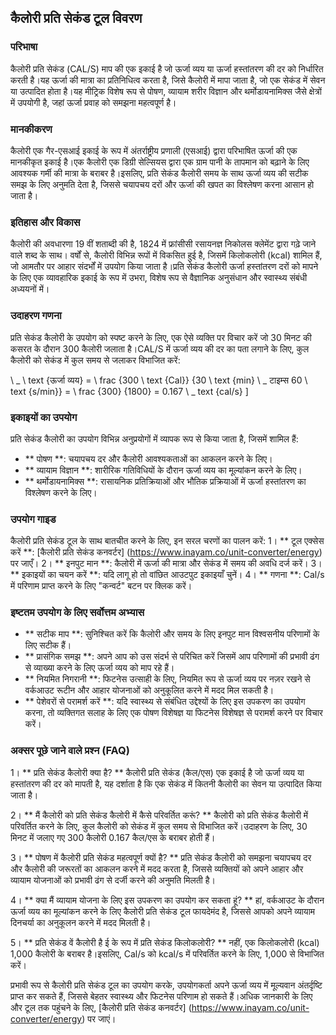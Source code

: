 ## कैलोरी प्रति सेकंड टूल विवरण

### परिभाषा
कैलोरी प्रति सेकंड (CAL/S) माप की एक इकाई है जो ऊर्जा व्यय या ऊर्जा हस्तांतरण की दर को निर्धारित करती है।यह ऊर्जा की मात्रा का प्रतिनिधित्व करता है, जिसे कैलोरी में मापा जाता है, जो एक सेकंड में सेवन या उत्पादित होता है।यह मीट्रिक विशेष रूप से पोषण, व्यायाम शरीर विज्ञान और थर्मोडायनामिक्स जैसे क्षेत्रों में उपयोगी है, जहां ऊर्जा प्रवाह को समझना महत्वपूर्ण है।

### मानकीकरण
कैलोरी एक गैर-एसआई इकाई के रूप में अंतर्राष्ट्रीय प्रणाली (एसआई) द्वारा परिभाषित ऊर्जा की एक मानकीकृत इकाई है।एक कैलोरी एक डिग्री सेल्सियस द्वारा एक ग्राम पानी के तापमान को बढ़ाने के लिए आवश्यक गर्मी की मात्रा के बराबर है।इसलिए, प्रति सेकंड कैलोरी समय के साथ ऊर्जा व्यय की सटीक समझ के लिए अनुमति देता है, जिससे चयापचय दरों और ऊर्जा की खपत का विश्लेषण करना आसान हो जाता है।

### इतिहास और विकास
कैलोरी की अवधारणा 19 वीं शताब्दी की है, 1824 में फ्रांसीसी रसायनज्ञ निकोलस क्लेमेंट द्वारा गढ़े जाने वाले शब्द के साथ। वर्षों से, कैलोरी विभिन्न रूपों में विकसित हुई है, जिसमें किलोकलोरी (kcal) शामिल हैं, जो आमतौर पर आहार संदर्भों में उपयोग किया जाता है।प्रति सेकंड कैलोरी ऊर्जा हस्तांतरण दरों को मापने के लिए एक व्यावहारिक इकाई के रूप में उभरा, विशेष रूप से वैज्ञानिक अनुसंधान और स्वास्थ्य संबंधी अध्ययनों में।

### उदाहरण गणना
प्रति सेकंड कैलोरी के उपयोग को स्पष्ट करने के लिए, एक ऐसे व्यक्ति पर विचार करें जो 30 मिनट की कसरत के दौरान 300 कैलोरी जलाता है।CAL/S में ऊर्जा व्यय की दर का पता लगाने के लिए, कुल कैलोरी को सेकंड में कुल समय से जलाकर विभाजित करें:

\ _
\ text {ऊर्जा व्यय} = \ frac {300 \ text {Cal}} {30 \ text {min} \ _ टाइम्स 60 \ text {s/min}} = \ frac {300} {1800} = 0.167 \ _ text {cal/s}
\]

### इकाइयों का उपयोग
प्रति सेकंड कैलोरी का उपयोग विभिन्न अनुप्रयोगों में व्यापक रूप से किया जाता है, जिसमें शामिल हैं:
- ** पोषण **: चयापचय दर और कैलोरी आवश्यकताओं का आकलन करने के लिए।
- ** व्यायाम विज्ञान **: शारीरिक गतिविधियों के दौरान ऊर्जा व्यय का मूल्यांकन करने के लिए।
- ** थर्मोडायनामिक्स **: रासायनिक प्रतिक्रियाओं और भौतिक प्रक्रियाओं में ऊर्जा हस्तांतरण का विश्लेषण करने के लिए।

### उपयोग गाइड
कैलोरी प्रति सेकंड टूल के साथ बातचीत करने के लिए, इन सरल चरणों का पालन करें:
1। ** टूल एक्सेस करें **: [कैलोरी प्रति सेकंड कनवर्टर] (https://www.inayam.co/unit-converter/energy) पर जाएँ।
2। ** इनपुट मान **: कैलोरी में ऊर्जा की मात्रा और सेकंड में समय की अवधि दर्ज करें।
3। ** इकाइयों का चयन करें **: यदि लागू हो तो वांछित आउटपुट इकाइयाँ चुनें।
4। ** गणना **: Cal/s में परिणाम प्राप्त करने के लिए "कन्वर्ट" बटन पर क्लिक करें।

### इष्टतम उपयोग के लिए सर्वोत्तम अभ्यास
- ** सटीक माप **: सुनिश्चित करें कि कैलोरी और समय के लिए इनपुट मान विश्वसनीय परिणामों के लिए सटीक हैं।
- ** प्रासंगिक समझ **: अपने आप को उस संदर्भ से परिचित करें जिसमें आप परिणामों की प्रभावी ढंग से व्याख्या करने के लिए ऊर्जा व्यय को माप रहे हैं।
- ** नियमित निगरानी **: फिटनेस उत्साही के लिए, नियमित रूप से ऊर्जा व्यय पर नज़र रखने से वर्कआउट रूटीन और आहार योजनाओं को अनुकूलित करने में मदद मिल सकती है।
- ** पेशेवरों से परामर्श करें **: यदि स्वास्थ्य से संबंधित उद्देश्यों के लिए इस उपकरण का उपयोग करना, तो व्यक्तिगत सलाह के लिए एक पोषण विशेषज्ञ या फिटनेस विशेषज्ञ से परामर्श करने पर विचार करें।

### अक्सर पूछे जाने वाले प्रश्न (FAQ)

1। ** प्रति सेकंड कैलोरी क्या है? **
कैलोरी प्रति सेकंड (कैल/एस) एक इकाई है जो ऊर्जा व्यय या हस्तांतरण की दर को मापती है, यह दर्शाता है कि एक सेकंड में कितनी कैलोरी का सेवन या उत्पादित किया जाता है।

2। ** मैं कैलोरी को प्रति सेकंड कैलोरी में कैसे परिवर्तित करूं? **
कैलोरी को प्रति सेकंड कैलोरी में परिवर्तित करने के लिए, कुल कैलोरी को सेकंड में कुल समय से विभाजित करें।उदाहरण के लिए, 30 मिनट में जलाए गए 300 कैलोरी 0.167 कैल/एस के बराबर होती हैं।

3। ** पोषण में कैलोरी प्रति सेकंड महत्वपूर्ण क्यों है? **
प्रति सेकंड कैलोरी को समझना चयापचय दर और कैलोरी की जरूरतों का आकलन करने में मदद करता है, जिससे व्यक्तियों को अपने आहार और व्यायाम योजनाओं को प्रभावी ढंग से दर्जी करने की अनुमति मिलती है।

4। ** क्या मैं व्यायाम योजना के लिए इस उपकरण का उपयोग कर सकता हूं? **
हां, वर्कआउट के दौरान ऊर्जा व्यय का मूल्यांकन करने के लिए कैलोरी प्रति सेकंड टूल फायदेमंद है, जिससे आपको अपने व्यायाम दिनचर्या का अनुकूलन करने में मदद मिलती है।

5। ** प्रति सेकंड वें कैलोरी है ई के रूप में प्रति सेकंड किलोकलोरी? **
नहीं, एक किलोकलोरी (kcal) 1,000 कैलोरी के बराबर है।इसलिए, Cal/s को kcal/s में परिवर्तित करने के लिए, 1,000 से विभाजित करें।

प्रभावी रूप से कैलोरी प्रति सेकंड टूल का उपयोग करके, उपयोगकर्ता अपने ऊर्जा व्यय में मूल्यवान अंतर्दृष्टि प्राप्त कर सकते हैं, जिससे बेहतर स्वास्थ्य और फिटनेस परिणाम हो सकते हैं।अधिक जानकारी के लिए और टूल तक पहुंचने के लिए, [कैलोरी प्रति सेकंड कनवर्टर] (https://www.inayam.co/unit-converter/energy) पर जाएं।